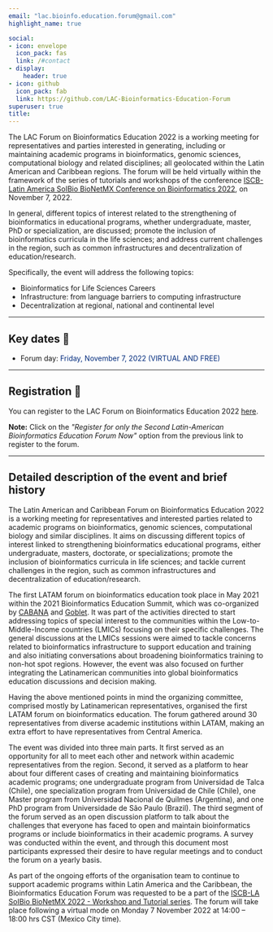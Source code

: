 ```yaml
---
email: "lac.bioinfo.education.forum@gmail.com"
highlight_name: true

social:
- icon: envelope
  icon_pack: fas
  link: /#contact
- display:
    header: true
- icon: github
  icon_pack: fab
  link: https://github.com/LAC-Bioinformatics-Education-Forum
superuser: true
title:
---
```


The LAC Forum on Bioinformatics Education 2022 is a working meeting for representatives and parties interested in generating, including or maintaining academic programs in bioinformatics, genomic sciences, computational biology and related disciplines; all geolocated within the Latin American and Caribbean regions.
The forum will be held virtually within the framework of the series of tutorials and workshops of the conference [ISCB-Latin America SoIBio BioNetMX Conference on Bioinformatics 2022](https://www.iscb.org/la2022), on November 7, 2022.

In general, different topics of interest related to the strengthening of bioinformatics in educational programs, whether undergraduate, master, PhD or specialization, are discussed; promote the inclusion of bioinformatics curricula in the life sciences; and address current challenges in the region, such as common infrastructures and decentralization of education/research.

Specifically, the event will address the following topics:

* Bioinformatics for Life Sciences Careers
* Infrastructure: from language barriers to computing infrastructure
* Decentralization at regional, national and continental level

---
## **Key dates** :pushpin:
- Forum day:<span style="color:#012b7d"> Friday, November 7, 2022 (VIRTUAL AND FREE)</span>
  
---
## **Registration** :memo:
You can register to the LAC Forum on Bioinformatics Education 2022 [here](https://www.iscb.org/la2022-register).

**Note:** Click on the *"Register for only the Second Latin-American Bioinformatics Education Forum Now"* option from the previous link to register to the forum.

---
## **Detailed description of the event and brief history**

The Latin American and Caribbean Forum on Bioinformatics Education 2022 is a working meeting for representatives and interested parties related to academic programs on bioinformatics, genomic sciences, computational biology and similar disciplines. It aims on discussing different topics of interest linked to strengthening bioinformatics educational programs, either undergraduate, masters, doctorate, or specializations; promote the inclusion of bioinformatics curricula in life sciences; and tackle current challenges in the region, such as common infrastructures and decentralization of education/research.

The first LATAM forum on bioinformatics education took place in May 2021 within the 2021 Bioinformatics Education Summit, which was co-organized by [CABANA](https://cabana.network/) and [Goblet](https://www.mygoblet.org/). It was part of the activities directed to start addressing topics of special interest to the communities within the Low-to-Middle-Income countries (LMICs) focusing on their specific challenges. The general discussions at the LMICs sessions were aimed to tackle concerns related to bioinformatics infrastructure to support education and training  and also initiating conversations about broadening bioinformatics training to non-hot spot regions. However, the event was also focused on further integrating the Latinamerican communities into global bioinformatics education discussions and decision making. 

Having the above mentioned points in mind the organizing committee, comprised mostly by Latinamerican representatives, organised the first LATAM forum on bioinformatics education. The forum gathered around 30 representatives from diverse academic institutions within LATAM, making an extra effort to have representatives from Central America. 

The event was divided into three main parts. It first served as an opportunity for all to meet each other and  network within academic representatives from the region. Second, it served as a platform to hear about four different cases of creating and maintaining bioinformatics academic programs; one undergraduate program from Universidad de Talca (Chile), one specialization program from Universidad de Chile (Chile), one Master program from Universidad Nacional de Quilmes (Argentina), and one PhD program from Universidade de São Paulo (Brazil). The third segment of the forum served as an open discussion platform to talk about the challenges that everyone has faced to open and maintain bioinformatics programs or include bioinformatics in their academic programs. A survey was conducted within the event, and through this document most participants expressed their desire to have regular meetings and to conduct the forum on a yearly basis.

As part of the ongoing efforts of the organisation team to continue to support academic programs within Latin America and the Caribbean, the Bioinformatics Education Forum was requested to be a part of the [ISCB-LA SoIBio BioNetMX 2022 - Workshop and Tutorial series](https://www.iscb.org/la2022). The forum will take place following a virtual mode on Monday 7 November 2022 at 14:00 – 18:00 hrs CST (Mexico City time).
